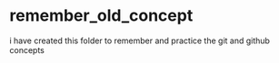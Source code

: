# remember_old_concept
i have created this folder to remember and practice the git and github concepts
